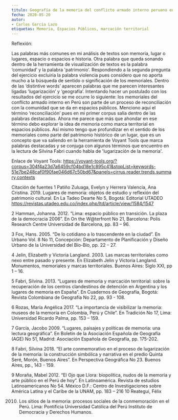 ```yaml
---
titulo: Geografía de la memoria del conflicto armado interno peruano en la ciudad de Lima
fecha: 2020-05-20
autor:
- Carlos García Lazo
etiquetas: Memoria, Espacios Públicos, marcación territorial
---
```


Reflexión:

Las palabras más comunes en mi análisis de textos son memoria, lugar o lugares, espacio o espacios e historia. Otra palabra que queda sonando dentro de la herramienta de visualización de textos es la palabra ‘comunidad’ y la palabra 'patrimonio'. Respondiendo a la segunda pregunta del ejercicio excluiría la palabra violencia pues considero que no aporta mucho a la búsqueda de sentido o significación de los memoriales. Dentro de las ‘distintive words’ aparecen palabras que me parecen interesantes ligadas 'lugarización’ y ‘geografía’. 
Intentando hacer un postulado con los resultados del ejercicio se me ocurre lo siguiente: los memoriales del conflicto armado interno en Perú son parte de un proceso de reconciliación con la comunidad que se da en espacios públicos. Menciono aquí el término ‘reconciliación’ pues en mi primer corpus salía dentro de las palabras destacadas. Ahora me parece que más que ahondar en ese término debo explorar la idea de memoria como marca territorial en espacios públicos. Así mismo tengo que profundizar en el sentido de los memoriales como parte del patrimonio histórico de un lugar, que es un concepto que va saliendo en la herramienta de Voyant Tools que marca palabras destacadas y se conjuga con algunos términos que encuentro en la lectura de Silvina Fabri cuando habla de 'lugarización de la memoria'. 


Enlace de Voyant Tools: https://voyant-tools.org/?corpus=304f4a23d7a6459cf04bd18e1c895c41&stopList=keywords-51e7be248caf0f90fae046d67c50bd67&panels=cirrus,reader,trends,summary,contexts

Citación de fuentes
1 Patiño Zuluaga, Evelyn y Herrera Valencia, Ana Cristina. 
2019. Lugares de memoria: objetos de estudio y reflexión del patrimonio cultural. En La Tadeo Dearte No 5, Bogotá: Editorial UTADEO https://revistas.utadeo.edu.co/index.php/ltd/article/view/1584/1547

2 Hamman, Johanna.
2012. “Lima: espacio público en transición. La plaza de la democracia 2006”. En On the W@terfront No 21, Barcelona: Polis Research Centre Universidad de Barcelona, pp. 83 – 96. 

3 Fox, Hans.
2005. “De lo cotidiano a lo trascendente en la ciudad”. En Urbano Vol. 8 No 11, Concepción: Departamento de Planificación y Diseño Urbano de la Universidad del Bío-Bío, pp. 22 – 27. 

4 Jelin, Elizabeth y Victoria Langland. 
2003. Las marcas territoriales como nexo entre pasado y presente. En Elizabeth Jelin y Victoria Langland. Monumentos, memoriales y marcas territoriales. Buenos Aires: Siglo XXI, pp 1 – 16.

5 Fabri, Silvina. 
2013. “Lugares de memoria y marcación territorial: sobre la recuperación de los centros clandestinos de detención en Argentina y los lugares de memoria en España”. En Cuadernos de Geografía, Bogotá: Revista Colombiana de Geografía No 22, pp. 93 - 108.

6 Rozas, María Angélica
2017. “La importancia de visibilizar la memoria: museos de la memoria en Colombia, Perú y Chile”. En Tradición No 17, Lima: Universidad Ricardo Palma, pp. 153 – 159.

7 García, Jacobo
2009. “Lugares, paisajes y políticas de memoria: una lectura geográfica”. En Boletín de la Asociación Española de Geografía (AGE) No 51, Madrid: Asociación Española de Geografía, pp. 175-202.

8 Fabri, Silvina
2018. “El arte conmemorativo en el proceso de lugarización de la memoria: la construcción simbólica y narrativa en el predio Quinta Seré, Morón, Buenos Aires”. En Perspectiva Geográfica No 23. Buenos Aires, pp., 143 - 159.

9 Moraña, Mabel
2012. “El Ojo que Llora: biopolítica, nudos de la memoria y arte público en el Perú de hoy”. En Latinoamérica. Revista de estudios Latinoamericanos No 54. México D.F.: Centro de Investigaciones sobre América Latina y el Caribe de la UNAM, pp. 183 – 216
10 Reategui, Félix

2010. Los sitios de la memoria: procesos sociales de la conmemoración en el Perú. Lima: Pontificia Universidad Católica del Perú Instituto de Democracia y Derechos Humanos. 
